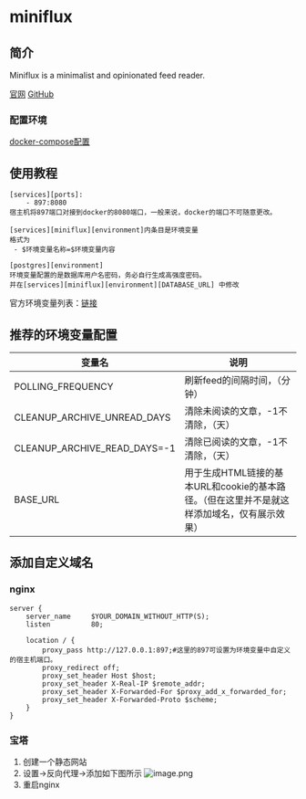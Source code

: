 # miniflux
## 简介
Miniflux is a minimalist and opinionated feed reader.

[官网](https://miniflux.app/)
[GitHub](https://github.com/miniflux/v2.git)

### 配置环境
[docker-compose配置](../docker-compose/readme.md)

## 使用教程
    [services][ports]:
        - 897:8080
    宿主机将897端口对接到docker的8080端口，一般来说，docker的端口不可随意更改。

    [services][miniflux][environment]内条目是环境变量
    格式为 
     - $环境变量名称=$环境变量内容

    [postgres][environment]
    环境变量配置的是数据库用户名密码，务必自行生成高强度密码。
    并在[services][miniflux][environment][DATABASE_URL] 中修改

官方环境变量列表：[链接](https://miniflux.app/miniflux.1.html)

## 推荐的环境变量配置
|变量名|说明|
|-----|-----|
|POLLING_FREQUENCY|刷新feed的间隔时间，（分钟）|
|CLEANUP_ARCHIVE_UNREAD_DAYS|清除未阅读的文章，-1不清除，（天）|
|CLEANUP_ARCHIVE_READ_DAYS=-1|清除已阅读的文章，-1不清除，（天）|
|BASE_URL|用于生成HTML链接的基本URL和cookie的基本路径。（但在这里并不是就这样添加域名，仅有展示效果）|

## 添加自定义域名
### nginx
```
server {
    server_name     $YOUR_DOMAIN_WITHOUT_HTTP(S);
    listen          80;

    location / {
        proxy_pass http://127.0.0.1:897;#这里的897可设置为环境变量中自定义的宿主机端口。
        proxy_redirect off;
        proxy_set_header Host $host;
        proxy_set_header X-Real-IP $remote_addr;
        proxy_set_header X-Forwarded-For $proxy_add_x_forwarded_for;
        proxy_set_header X-Forwarded-Proto $scheme;
    }
}
```

### 宝塔
1. 创建一个静态网站
2. 设置->反向代理->添加如下图所示
![image.png](https://s2.loli.net/2022/01/13/KV7AP6FtlLvOMfj.png)
3. 重启nginx